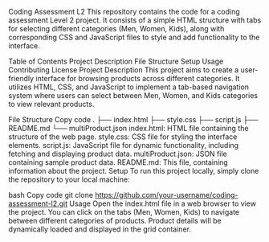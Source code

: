Coding Assessment L2
This repository contains the code for a coding assessment Level 2 project. It consists of a simple HTML structure with tabs for selecting different categories (Men, Women, Kids), along with corresponding CSS and JavaScript files to style and add functionality to the interface.

Table of Contents
Project Description
File Structure
Setup
Usage
Contributing
License
Project Description
This project aims to create a user-friendly interface for browsing products across different categories. It utilizes HTML, CSS, and JavaScript to implement a tab-based navigation system where users can select between Men, Women, and Kids categories to view relevant products.

File Structure
Copy code
.
├── index.html
├── style.css
├── script.js
├── README.md
└── multiProduct.json
index.html: HTML file containing the structure of the web page.
style.css: CSS file for styling the interface elements.
script.js: JavaScript file for dynamic functionality, including fetching and displaying product data.
multiProduct.json: JSON file containing sample product data.
README.md: This file, containing information about the project.
Setup
To run this project locally, simply clone the repository to your local machine:

bash
Copy code
git clone https://github.com/your-username/coding-assessment-l2.git
Usage
Open the index.html file in a web browser to view the project. You can click on the tabs (Men, Women, Kids) to navigate between different categories of products. Product details will be dynamically loaded and displayed in the grid container.